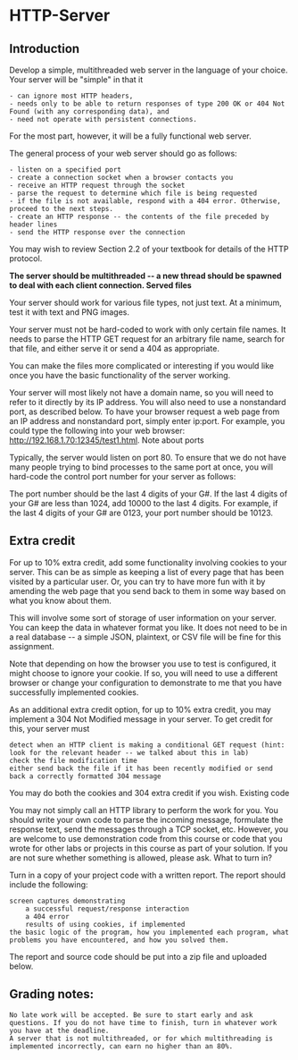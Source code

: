 # HTTP-Server

## Introduction

Develop a simple, multithreaded web server in the language of your choice. Your server will be "simple" in that it

    - can ignore most HTTP headers,
    - needs only to be able to return responses of type 200 OK or 404 Not Found (with any corresponding data), and
    - need not operate with persistent connections.

For the most part, however, it will be a fully functional web server.

The general process of your web server should go as follows:

    - listen on a specified port
    - create a connection socket when a browser contacts you
    - receive an HTTP request through the socket
    - parse the request to determine which file is being requested
    - if the file is not available, respond with a 404 error. Otherwise, proceed to the next steps.
    - create an HTTP response -- the contents of the file preceded by header lines
    - send the HTTP response over the connection

You may wish to review Section 2.2 of your textbook for details of the HTTP protocol.

<b>The server should be multithreaded -- a new thread should be spawned to deal with each client connection.
Served files</b>

Your server should work for various file types, not just text. At a minimum, test it with text and PNG images.

Your server must not be hard-coded to work with only certain file names. It needs to parse the HTTP GET request for an arbitrary file name, search for that file, and either serve it or send a 404 as appropriate.

You can make the files more complicated or interesting if you would like once you have the basic functionality of the server working.

Your server will most likely not have a domain name, so you will need to refer to it directly by its IP address. You will also need to use a nonstandard port, as described below. To have your browser request a web page from an IP address and nonstandard port, simply enter ip:port. For example, you could type the following into your web browser: http://192.168.1.70:12345/test1.html.
Note about ports

Typically, the server would listen on port 80. To ensure that we do not have many people trying to bind processes to the same port at once, you will hard-code the control port number for your server as follows:

The port number should be the last 4 digits of your G#. If the last 4 digits of your G# are less than 1024, add 10000 to the last 4 digits. For example, if the last 4 digits of your G# are 0123, your port number should be 10123.

## Extra credit

For up to 10% extra credit, add some functionality involving cookies to your server. This can be as simple as keeping a list of every page that has been visited by a particular user. Or, you can try to have more fun with it by amending the web page that you send back to them in some way based on what you know about them.

This will involve some sort of storage of user information on your server. You can keep the data in whatever format you like. It does not need to be in a real database -- a simple JSON, plaintext, or CSV file will be fine for this assignment.

Note that depending on how the browser you use to test is configured, it might choose to ignore your cookie. If so, you will need to use a different browser or change your configuration to demonstrate to me that you have successfully implemented cookies.

As an additional extra credit option, for up to 10% extra credit, you may implement a 304 Not Modified message in your server. To get credit for this, your server must

    detect when an HTTP client is making a conditional GET request (hint: look for the relevant header -- we talked about this in lab)
    check the file modification time
    either send back the file if it has been recently modified or send back a correctly formatted 304 message

You may do both the cookies and 304 extra credit if you wish.
Existing code

You may not simply call an HTTP library to perform the work for you. You should write your own code to parse the incoming message, formulate the response text, send the messages through a TCP socket, etc. However, you are welcome to use demonstration code from this course or code that you wrote for other labs or projects in this course as part of your solution. If you are not sure whether something is allowed, please ask.
What to turn in?

Turn in a copy of your project code with a written report. The report should include the following:

    screen captures demonstrating
        a successful request/response interaction
        a 404 error
        results of using cookies, if implemented
    the basic logic of the program, how you implemented each program, what problems you have encountered, and how you solved them.

The report and source code should be put into a zip file and uploaded below.

## Grading notes:

    No late work will be accepted. Be sure to start early and ask questions. If you do not have time to finish, turn in whatever work you have at the deadline.
    A server that is not multithreaded, or for which multithreading is implemented incorrectly, can earn no higher than an 80%.
